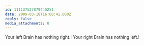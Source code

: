 ```yaml
---
id: 111137527879445251
date: 2009-03-18T16:00:41.000Z
reply: false
media_attachments: 0
---
```


Your left Brain has nothing right.! Your right Brain has nothing left.!

